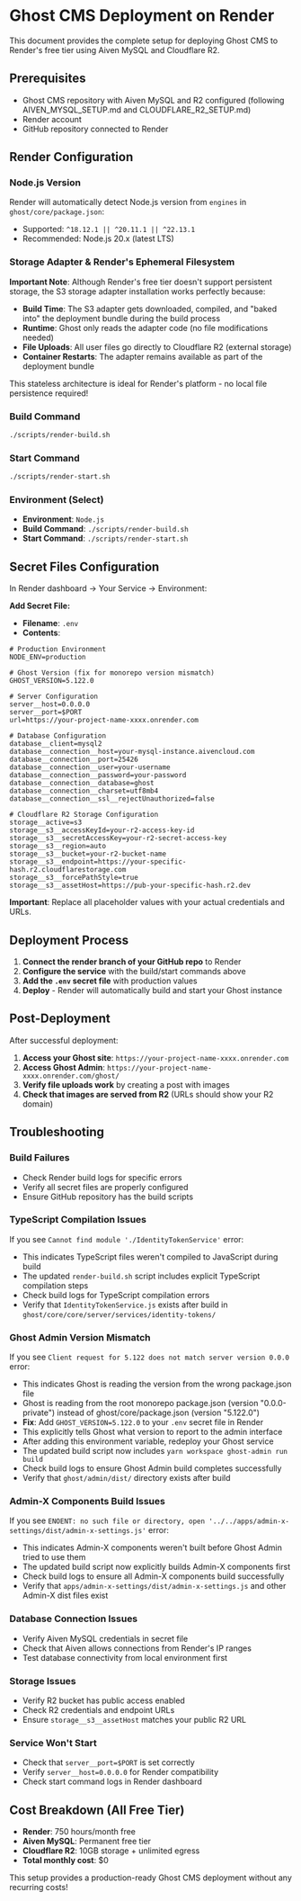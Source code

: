 # Ghost CMS Deployment on Render

This document provides the complete setup for deploying Ghost CMS to Render's free tier using Aiven MySQL and Cloudflare R2.

## Prerequisites

- Ghost CMS repository with Aiven MySQL and R2 configured (following AIVEN_MYSQL_SETUP.md and CLOUDFLARE_R2_SETUP.md)
- Render account
- GitHub repository connected to Render

## Render Configuration

### Node.js Version
Render will automatically detect Node.js version from `engines` in `ghost/core/package.json`:
- Supported: `^18.12.1 || ^20.11.1 || ^22.13.1`
- Recommended: Node.js 20.x (latest LTS)

### Storage Adapter & Render's Ephemeral Filesystem

**Important Note**: Although Render's free tier doesn't support persistent storage, the S3 storage adapter installation works perfectly because:

- **Build Time**: The S3 adapter gets downloaded, compiled, and "baked into" the deployment bundle during the build process
- **Runtime**: Ghost only reads the adapter code (no file modifications needed)
- **File Uploads**: All user files go directly to Cloudflare R2 (external storage)
- **Container Restarts**: The adapter remains available as part of the deployment bundle

This stateless architecture is ideal for Render's platform - no local file persistence required!

### Build Command
```bash
./scripts/render-build.sh
```

### Start Command
```bash
./scripts/render-start.sh
```

### Environment (Select)
- **Environment**: `Node.js`
- **Build Command**: `./scripts/render-build.sh`
- **Start Command**: `./scripts/render-start.sh`

## Secret Files Configuration

In Render dashboard → Your Service → Environment:

**Add Secret File:**
- **Filename**: `.env`
- **Contents**:
```env
# Production Environment
NODE_ENV=production

# Ghost Version (fix for monorepo version mismatch)
GHOST_VERSION=5.122.0

# Server Configuration
server__host=0.0.0.0
server__port=$PORT
url=https://your-project-name-xxxx.onrender.com

# Database Configuration
database__client=mysql2
database__connection__host=your-mysql-instance.aivencloud.com
database__connection__port=25426
database__connection__user=your-username
database__connection__password=your-password
database__connection__database=ghost
database__connection__charset=utf8mb4
database__connection__ssl__rejectUnauthorized=false

# Cloudflare R2 Storage Configuration
storage__active=s3
storage__s3__accessKeyId=your-r2-access-key-id
storage__s3__secretAccessKey=your-r2-secret-access-key
storage__s3__region=auto
storage__s3__bucket=your-r2-bucket-name
storage__s3__endpoint=https://your-specific-hash.r2.cloudflarestorage.com
storage__s3__forcePathStyle=true
storage__s3__assetHost=https://pub-your-specific-hash.r2.dev
```

**Important**: Replace all placeholder values with your actual credentials and URLs.

## Deployment Process

1. **Connect the render branch of your GitHub repo** to Render
2. **Configure the service** with the build/start commands above
3. **Add the `.env` secret file** with production values
4. **Deploy** - Render will automatically build and start your Ghost instance

## Post-Deployment

After successful deployment:
1. **Access your Ghost site**: `https://your-project-name-xxxx.onrender.com`
2. **Access Ghost Admin**: `https://your-project-name-xxxx.onrender.com/ghost/`
3. **Verify file uploads work** by creating a post with images
4. **Check that images are served from R2** (URLs should show your R2 domain)

## Troubleshooting

### Build Failures
- Check Render build logs for specific errors
- Verify all secret files are properly configured
- Ensure GitHub repository has the build scripts

### TypeScript Compilation Issues
If you see `Cannot find module './IdentityTokenService'` error:
- This indicates TypeScript files weren't compiled to JavaScript during build
- The updated `render-build.sh` script includes explicit TypeScript compilation steps
- Check build logs for TypeScript compilation errors
- Verify that `IdentityTokenService.js` exists after build in `ghost/core/core/server/services/identity-tokens/`

### Ghost Admin Version Mismatch
If you see `Client request for 5.122 does not match server version 0.0.0` error:
- This indicates Ghost is reading the version from the wrong package.json file  
- Ghost is reading from the root monorepo package.json (version "0.0.0-private") instead of ghost/core/package.json (version "5.122.0")
- **Fix**: Add `GHOST_VERSION=5.122.0` to your `.env` secret file in Render
- This explicitly tells Ghost what version to report to the admin interface
- After adding this environment variable, redeploy your Ghost service
- The updated build script now includes `yarn workspace ghost-admin run build`
- Check build logs to ensure Ghost Admin build completes successfully
- Verify that `ghost/admin/dist/` directory exists after build

### Admin-X Components Build Issues
If you see `ENOENT: no such file or directory, open '../../apps/admin-x-settings/dist/admin-x-settings.js'` error:
- This indicates Admin-X components weren't built before Ghost Admin tried to use them
- The updated build script now explicitly builds Admin-X components first
- Check build logs to ensure all Admin-X components build successfully
- Verify that `apps/admin-x-settings/dist/admin-x-settings.js` and other Admin-X dist files exist

### Database Connection Issues
- Verify Aiven MySQL credentials in secret file
- Check that Aiven allows connections from Render's IP ranges
- Test database connectivity from local environment first

### Storage Issues
- Verify R2 bucket has public access enabled
- Check R2 credentials and endpoint URLs
- Ensure `storage__s3__assetHost` matches your public R2 URL

### Service Won't Start
- Check that `server__port=$PORT` is set correctly
- Verify `server__host=0.0.0.0` for Render compatibility
- Check start command logs in Render dashboard

## Cost Breakdown (All Free Tier)

- **Render**: 750 hours/month free
- **Aiven MySQL**: Permanent free tier
- **Cloudflare R2**: 10GB storage + unlimited egress
- **Total monthly cost**: $0

This setup provides a production-ready Ghost CMS deployment without any recurring costs!
